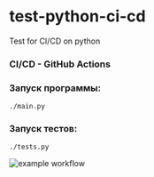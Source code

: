 # test-python-ci-cd
Test for CI/CD on python

### CI/CD - GitHub Actions

### Запуск программы:
```buildoutcfg
./main.py
```

### Запуск тестов:
```buildoutcfg
./tests.py
```


![example workflow](https://github.com/dashalozovaya/ci-python-repository/actions/workflows/ci.yml/badge.svg)
